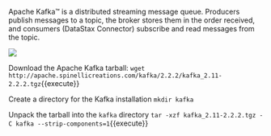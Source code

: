 Apache Kafka™ is a distributed streaming message queue. Producers publish messages to a topic, the broker stores them in the order received, and consumers (DataStax Connector) subscribe and read messages from the topic.

![](/assets/messagelog.png.png)

Download the Apache Kafka tarball:
`wget http://apache.spinellicreations.com/kafka/2.2.2/kafka_2.11-2.2.2.tgz`{{execute}}

Create a directory for the Kafka installation
`mkdir kafka`

Unpack the tarball into the `kafka` directory
`tar -xzf kafka_2.11-2.2.2.tgz -C kafka --strip-components=1`{{execute}}
